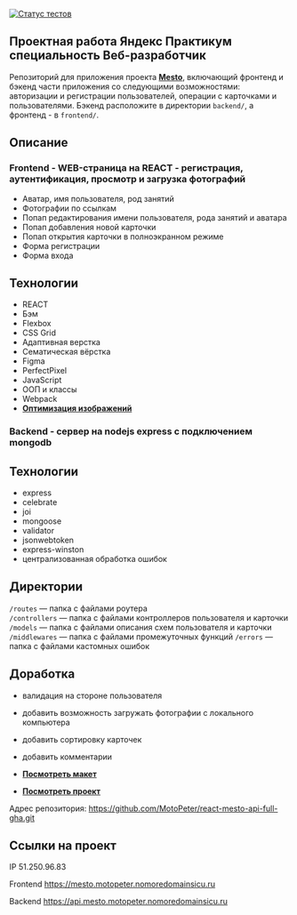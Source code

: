 [![Статус тестов](../../actions/workflows/tests.yml/badge.svg)](../../actions/workflows/tests.yml)

## **Проектная работа Яндекс Практикум специальность Веб-разработчик**
Репозиторий для приложения проекта [**Mesto**](https://github.com/MotoPeter/react-mesto-api-full-gha.git), включающий фронтенд и бэкенд части приложения со следующими возможностями: авторизации и регистрации пользователей, операции с карточками и пользователями. Бэкенд расположите в директории `backend/`, а фронтенд - в `frontend/`. 

## **Описание**

### **Frontend - WEB-страница на REACT - регистрация, аутентификация, просмотр и загрузка фотографий**

- Аватар, имя пользователя, род занятий
- Фотографии по ссылкам
- Попап редактирования имени пользователя, рода занятий и аватара
- Попап добавления новой карточки
- Попап открытия карточки в полноэкранном режиме
- Форма регистрации
- Форма входа


## **Технологии**

- REACT
- Бэм
- Flexbox
- CSS Grid
- Адаптивная верстка
- Сематическая вёрстка
- Figma
- PerfectPixel
- JavaScript
- ООП и классы
- Webpack
- [**Оптимизация изображений**](https://tinypng.com/)

### **Backend - сервер на nodejs express с подключением mongodb**

## **Технологии**
- express
- celebrate
- joi
- mongoose
- validator
- jsonwebtoken
- express-winston
- централизованная обработка ошибок

## Директории

`/routes` — папка с файлами роутера  
`/controllers` — папка с файлами контроллеров пользователя и карточки   
`/models` — папка с файлами описания схем пользователя и карточки  
`/middlewares` — папка с файлами промежуточных функций
`/errors` — папка с файлами кастомных ошибок

## **Доработка**

- валидация на стороне пользователя
- добавить возможность загружать фотографии с локального компьютера
- добавить сортировку карточек
- добавить комментарии

- [**Посмотреть макет**](https://www.figma.com/file/2cn9N9jSkmxD84oJik7xL7/JavaScript.-Sprint-4?node-id=0%3A1)
- [**Посмотреть проект**](https://github.com/MotoPeter/react-mesto-api-full-gha.git)
  

Адрес репозитория: https://github.com/MotoPeter/react-mesto-api-full-gha.git

## Ссылки на проект

IP 51.250.96.83

Frontend https://mesto.motopeter.nomoredomainsicu.ru

Backend https://api.mesto.motopeter.nomoredomainsicu.ru


